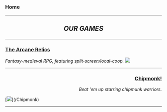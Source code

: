 ### Home 
---

<h2> <b><i> <p align="center"> OUR GAMES </p> </i></b> </h2> 

---

### [The Arcane Relics](/The_Arcane_Relics)
_Fantasy-medieval RPG, featuring split-screen/local-coop._
[<img src="https://media.indiedb.com/images/members/4/3265/3264780/profile/TAR_Icon_Banner.png"/>](/The_Arcane_Relics)

---

<h3> <p align="right" class="view"><a href="/Chipmonk"> Chipmonk! </a></p> </h3>
<p align="right"> <i> Beat 'em up starring chipmunk warriors.</i> </p> </i>
[<img src="https://media.indiedb.com/images/presskit/1/2/1054/Chipmonk_Cover_Art_ReallyWide.1.png"/>](/Chipmonk)

---

